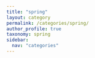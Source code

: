 ```yaml
---
title: "spring"
layout: category
permalink: /categories/spring/
author_profile: true
taxonomy: spring
sidebar:
  nav: "categories"
---
```

